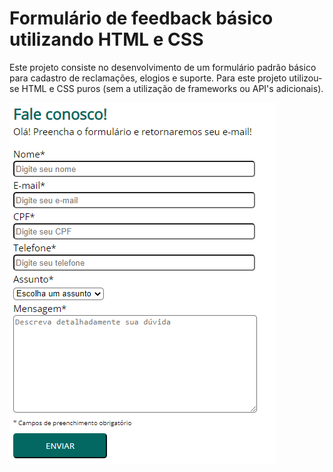 # Formulário de feedback básico utilizando HTML e CSS

<p>
  Este projeto consiste no desenvolvimento de um formulário padrão básico para cadastro de reclamações, 
  elogios e suporte. Para este projeto utilizou-se HTML e CSS puros (sem a utilização de frameworks ou API's adicionais).
</p>

<img src="https://github.com/tiago-senai2022/Formulario-HTML-CSS/blob/main/img/printFormulario.PNG" alt="Imagem do formulário">
